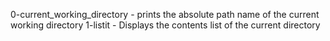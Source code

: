 0-current_working_directory - prints the absolute path name of the current working directory
1-listit - Displays the contents list of the current directory